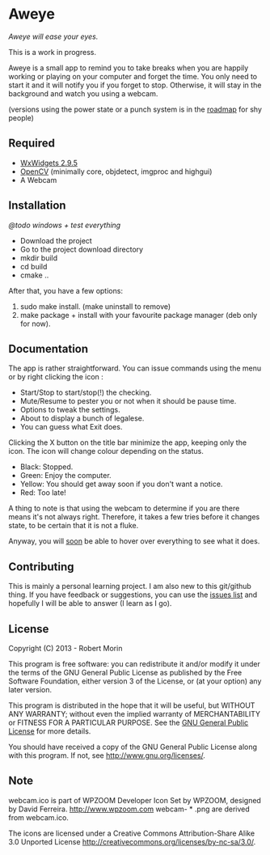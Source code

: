 **Aweye**
================================

*Aweye will ease your eyes.*

This is a work in progress.

Aweye is a small app to remind you to take breaks when you are happily
working or playing on your computer and forget the time. You only need
to start it and it will notify you if you forget to stop. Otherwise, it
will stay in the background and watch you using a webcam.

(versions using the power state or a punch system is in the [roadmap](github.com/tin-mob/aweye/issues)
for shy people)

Required
-------------------------

*	[WxWidgets 2.9.5](http://www.wxwidgets.org/)
*	[OpenCV](http://opencv.org/)
	(minimally core, objdetect, imgproc and highgui)
*	A Webcam

Installation
-------------------------

*@todo windows + test everything* 

*	Download the project
*	Go to the project download directory
*	mkdir build
*	cd build
*	cmake ..

After that, you have a few options:

1.	sudo make install. (make uninstall to remove)
2.	make package + install with your favourite package manager
	(deb only for now).

Documentation
-------------------------

The app is rather straightforward.  You can issue commands using the
menu or by right clicking the icon :

*	Start/Stop to start/stop(!) the checking.
*	Mute/Resume to pester you or not when it should be pause time.
*	Options to tweak the settings.
*	About to display a bunch of legalese.
*	You can guess what Exit does.

Clicking the X button on the title bar minimize the app, keeping only
the icon. The icon will change colour depending on the status.

*	Black: Stopped.
*	Green: Enjoy the computer.
*	Yellow: You should get away soon if you don't want a notice.
*	Red: Too late!

A thing to note is that using the webcam to determine if you are
there means it's not always right. Therefore, it takes a few tries before
it changes state, to be certain that it is not a fluke.

Anyway, you will [soon](github.com/tin-mob/aweye/issues) be able to
hover over everything to see what it does.

Contributing
-------------------------

This is mainly a personal learning project. I am also new to this
git/github thing. If you have feedback or suggestions, you can use the
[issues list](github.com/tin-mob/aweye/issues) and hopefully I will be able to answer (I learn as I go).

License
-------------------------

Copyright (C) 2013 - Robert Morin

This program is free software: you can redistribute it and/or modify it
under the terms of the GNU General Public License as published by the
Free Software Foundation, either version 3 of the License, or
(at your option) any later version.

This program is distributed in the hope that it will be useful, but
WITHOUT ANY WARRANTY; without even the implied warranty of
MERCHANTABILITY or FITNESS FOR A PARTICULAR PURPOSE.  See the
[GNU General Public License](COPYING.txt) for more details.

You should have received a copy of the GNU General Public License
along with this program.  If not, see <http://www.gnu.org/licenses/>.


Note
-------------------------

webcam.ico is part of WPZOOM Developer Icon Set by WPZOOM,
designed by David Ferreira. <http://www.wpzoom.com>
webcam- * .png are derived from webcam.ico.

The icons are licensed under a Creative Commons Attribution-Share Alike
3.0 Unported License <http://creativecommons.org/licenses/by-nc-sa/3.0/>.
